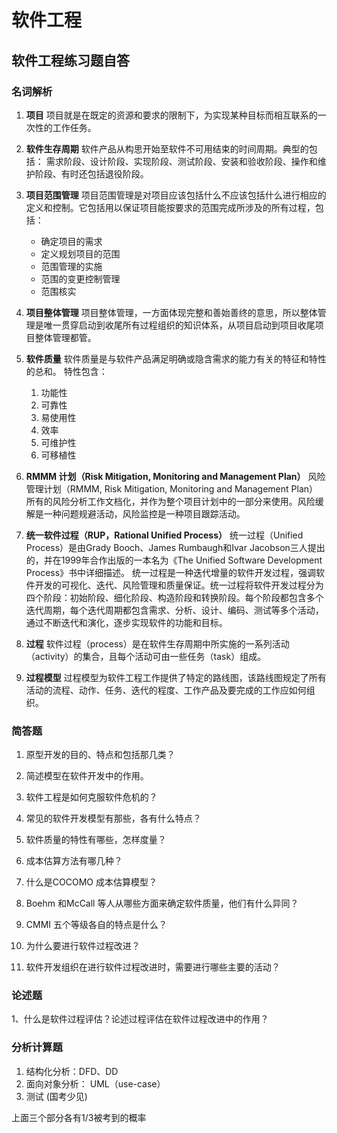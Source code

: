 # 软件工程

## 软件工程练习题自答

### 名词解析
1. **项目**
    项目就是在既定的资源和要求的限制下，为实现某种目标而相互联系的一次性的工作任务。
1. **软件生存周期**
    软件产品从构思开始至软件不可用结束的时间周期。典型的包括：
    需求阶段、设计阶段、实现阶段、测试阶段、安装和验收阶段、操作和维护阶段、有时还包括退役阶段。
1. **项目范围管理**
    项目范围管理是对项目应该包括什么不应该包括什么进行相应的定义和控制。它包括用以保证项目能按要求的范围完成所涉及的所有过程，包括：
    - 确定项目的需求
    - 定义规划项目的范围
    - 范围管理的实施
    - 范围的变更控制管理
    - 范围核实
1. **项目整体管理**
    项目整体管理，一方面体现完整和善始善终的意思，所以整体管理是唯一贯穿启动到收尾所有过程组织的知识体系，从项目启动到项目收尾项目整体管理都管。

1. **软件质量**
    软件质量是与软件产品满足明确或隐含需求的能力有关的特征和特性的总和。
    特性包含：
    1. 功能性
    1. 可靠性
    1. 易使用性
    1. 效率
    1. 可维护性
    1. 可移植性
1. **RMMM 计划（Risk Mitigation, Monitoring and Management Plan）**
    风险管理计划（RMMM, Risk Mitigation, Monitoring and Management Plan）所有的风险分析工作文档化，并作为整个项目计划中的一部分来使用。风险缓解是一种问题规避活动，风险监控是一种项目跟踪活动。
1. **统一软件过程（RUP，Rational Unified Process）**
    统一过程（Unified Process）是由Grady Booch、James Rumbaugh和Ivar Jacobson三人提出的，并在1999年合作出版的一本名为《The Unified Software Development Process》书中详细描述。
    统一过程是一种迭代增量的软件开发过程，强调软件开发的可视化、迭代、风险管理和质量保证。统一过程将软件开发过程分为四个阶段：初始阶段、细化阶段、构造阶段和转换阶段。每个阶段都包含多个迭代周期，每个迭代周期都包含需求、分析、设计、编码、测试等多个活动，通过不断迭代和演化，逐步实现软件的功能和目标。
1. **过程**
    软件过程（process）是在软件生存周期中所实施的一系列活动（activity）的集合，且每个活动可由一些任务（task）组成。
1. **过程模型**
    过程模型为软件工程工作提供了特定的路线图，该路线图规定了所有活动的流程、动作、任务、迭代的程度、工作产品及要完成的工作应如何组织。
### 简答题
1. 原型开发的目的、特点和包括那几类？

1. 简述模型在软件开发中的作用。

1. 软件工程是如何克服软件危机的？

1. 常见的软件开发模型有那些，各有什么特点？

1. 软件质量的特性有哪些，怎样度量？

1. 成本估算方法有哪几种？

1. 什么是COCOMO 成本估算模型？

1. Boehm 和McCall 等人从哪些方面来确定软件质量，他们有什么异同？
   
1. CMMI 五个等级各自的特点是什么？

1. 为什么要进行软件过程改进？

1. 软件开发组织在进行软件过程改进时，需要进行哪些主要的活动？

### 论述题
1、什么是软件过程评估？论述过程评估在软件过程改进中的作用？

### 分析计算题
1. 结构化分析：DFD、DD
1. 面向对象分析： UML（use-case）
1. 测试 (国考少见)

上面三个部分各有1/3被考到的概率
